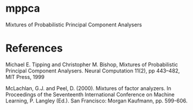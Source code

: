 # mppca
Mixtures of Probabilistic Principal Component Analysers


# References

Michael E. Tipping and Christopher M. Bishop, Mixtures of Probabilistic Principal Component Analysers. Neural Computation 11(2), pp 443–482, MIT Press, 1999

McLachlan, G.J. and Peel, D. (2000). Mixtures of factor analyzers. In Proceedings of the Seventeenth International Conference on Machine Learning, P. Langley (Ed.). San Francisco: Morgan Kaufmann, pp. 599-606.



